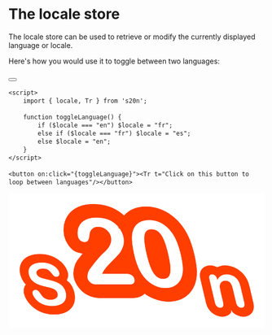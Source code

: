 # The locale store

The locale store can be used to retrieve or modify the currently displayed language or locale.

Here's how you would use it to toggle between two languages:

<script>
    import { locale, Tr } from 's20n';

    function toggleLanguage() {
        if ($locale === "en") $locale = "fr";
        else if ($locale === "fr") $locale = "es";
        else $locale = "en";
    }
</script>

<button on:click="{toggleLanguage}"><Tr t="Click on this button to loop between languages"/></button>

```svelte
<script>
    import { locale, Tr } from 's20n';

    function toggleLanguage() {
        if ($locale === "en") $locale = "fr";
        else if ($locale === "fr") $locale = "es";
        else $locale = "en";
    }
</script>

<button on:click="{toggleLanguage}"><Tr t="Click on this button to loop between languages"/></button>
```

![S20n Icon](./static/s20n.svg "S20n Icon")
